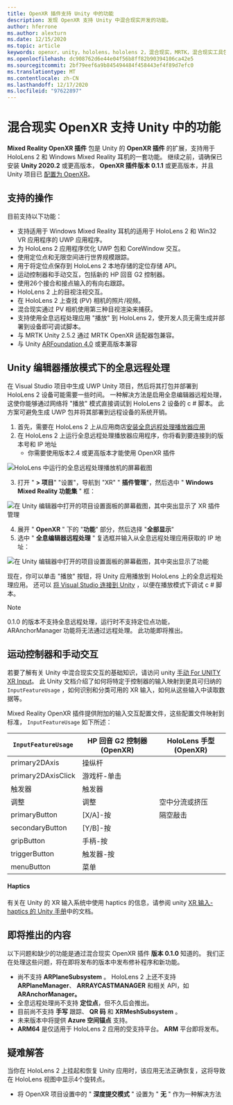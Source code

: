 ```yaml
---
title: OpenXR 插件支持 Unity 中的功能
description: 发现 OpenXR 支持 Unity 中混合现实开发的功能。
author: hferrone
ms.author: alexturn
ms.date: 12/15/2020
ms.topic: article
keywords: openxr，unity，hololens，hololens 2，混合现实，MRTK，混合现实工具包，扩充现实，虚拟现实，混合现实耳机，学习，教程，入门
ms.openlocfilehash: dc908762d6e44e04f56b8ff82b90394106ca42e5
ms.sourcegitcommit: 2bf79eef6a9b845494484f458443ef4f89d7efc0
ms.translationtype: MT
ms.contentlocale: zh-CN
ms.lasthandoff: 12/17/2020
ms.locfileid: "97622897"
---
```

# <a name="mixed-reality-openxr-supported-features-in-unity"></a>混合现实 OpenXR 支持 Unity 中的功能

**Mixed Reality OpenXR 插件** 包是 Unity 的 **OpenXR 插件** 的扩展，支持用于 HoloLens 2 和 Windows Mixed Reality 耳机的一套功能。 继续之前，请确保已安装 **Unity 2020.2** 或更高版本， **OpenXR 插件版本 0.1.1** 或更高版本，并且 Unity 项目已 [配置为 OpenXR](openxr-getting-started.md)。

## <a name="whats-supported"></a>支持的操作

目前支持以下功能：

* 支持适用于 Windows Mixed Reality 耳机的适用于 HoloLens 2 和 Win32 VR 应用程序的 UWP 应用程序。
* 为 HoloLens 2 应用程序优化 UWP 包和 CoreWindow 交互。
* 使用定位点和无限空间进行世界规模跟踪。
* 用于将定位点保存到 HoloLens 2 本地存储的定位存储 API。
* 运动控制器和手动交互，包括新的 HP 回音 G2 控制器。
* 使用26个接合和接点输入的有向右跟踪。
* HoloLens 2 上的目视注视交互。
* 在 HoloLens 2 上查找 (PV) 相机的照片/视频。
* 混合现实通过 PV 相机使用第三种目视渲染来捕获。
* 支持使用全息远程处理应用 "播放" 到 HoloLens 2，使开发人员无需生成并部署到设备即可调试脚本。
* 与 MRTK Unity 2.5.2 通过 MRTK OpenXR 适配器包兼容。 <missing link>
* 与 Unity [ARFoundation 4.0](https://docs.unity3d.com/Packages/com.unity.xr.arfoundation@4.1/manual/index.html) 或更高版本兼容

## <a name="holographic-remoting-in-unity-editor-play-mode"></a>Unity 编辑器播放模式下的全息远程处理

在 Visual Studio 项目中生成 UWP Unity 项目，然后将其打包并部署到 HoloLens 2 设备可能需要一些时间。 一种解决方法是启用全息编辑器远程处理，这使你能够通过网络将 "播放" 模式直接调试到 HoloLens 2 设备的 c # 脚本。 此方案可避免生成 UWP 包并将其部署到远程设备的系统开销。

1. 首先，需要在 HoloLens 2 上从应用商店[安装全息远程处理播放器应用](https://www.microsoft.com/store/productId/9NBLGGH4SV40)  
2. 在 HoloLens 2 上运行全息远程处理播放器应用程序，你将看到要连接到的版本号和 IP 地址
    * 你需要使用版本2.4 或更高版本才能使用 OpenXR 插件

![HoloLens 中运行的全息远程处理播放机的屏幕截图](images/openxr-features-img-01.png)

3. 打开 " **> 项目**" "设置"，导航到 "XR" " **插件管理**"，然后选中 " **Windows Mixed Reality 功能集** " 框：

![在 Unity 编辑器中打开的项目设置面板的屏幕截图，其中突出显示了 XR 插件管理](images/openxr-features-img-02.png)

4. 展开 " **OpenXR** " 下的 "**功能**" 部分，然后选择 "**全部显示**"
5. 选中 " **全息编辑器远程处理** " 复选框并输入从全息远程处理应用获取的 IP 地址：

![在 Unity 编辑器中打开的项目设置面板的屏幕截图，其中突出显示了功能](images/openxr-features-img-03.png)

现在，你可以单击 "播放" 按钮，将 Unity 应用播放到 HoloLens 上的全息远程处理应用。 还可以 [将 Visual Studio 连接到 Unity](https://docs.microsoft.com/visualstudio/gamedev/unity/get-started/using-visual-studio-tools-for-unity?pivots=windows) ，以便在播放模式下调试 c # 脚本。

> [!NOTE]
> 0.1.0 的版本不支持全息远程处理，运行时不支持定位点功能，ARAnchorManager 功能将无法通过远程处理。  此功能即将推出。

## <a name="motion-controller-and-hand-interactions"></a>运动控制器和手动交互
若要了解有关 Unity 中混合现实交互的基础知识，请访问 unity [手动 For UNITY XR Input](https://docs.unity3d.com/2020.2/Documentation/Manual/xr_input.html)。 此 Unity 文档介绍了如何将特定于控制器的输入映射到更具可归纳的 `InputFeatureUsage` ，如何识别和分类可用的 XR 输入，如何从这些输入中读取数据等。 
 
Mixed Reality OpenXR 插件提供附加的输入交互配置文件，这些配置文件映射到标准， `InputFeatureUsage` 如下所述： 
 
| `InputFeatureUsage` | HP 回音 G2 控制器 (OpenXR)  | HoloLens 手型 (OpenXR)  |
| ---- | ---- | ---- |
| primary2DAxis | 操纵杆 | |
| primary2DAxisClick | 游戏杆-单击 | |
| 触发器 | 触发器  | |
| 调整 | 调整 | 空中分流或挤压 |
| primaryButton | [X/A]-按 | 隔空敲击 |
| secondaryButton | [Y/B]-按 | |
| gripButton | 手柄-按 | |
| triggerButton | 触发器-按 | |
| menuButton | 菜单 | |

#### <a name="haptics"></a>Haptics
有关在 Unity 的 XR 输入系统中使用 haptics 的信息，请参阅 unity [XR 输入-haptics 的 Unity 手册](https://docs.unity3d.com/2020.2/Documentation/Manual/xr_input.html#Haptics)中的文档。 


## <a name="whats-coming-soon"></a>即将推出的内容

以下问题和缺少的功能是通过混合现实 OpenXR 插件 **版本 0.1.0** 知道的。 我们正在处理这些问题，将在即将发布的版本中发布修补程序和新功能。

* 尚不支持 **ARPlaneSubsystem** 。 HoloLens 2 上还不支持 **ARPlaneManager**、 **ARRAYCASTMANAGER** 和相关 API，如 **ARAnchorManager。**
* 全息远程处理尚不支持 **定位点**，但不久后会推出。
* 目前尚不支持 **手写** 跟踪、 **QR 码** 和 **XRMeshSubsystem** 。
* 未来版本中将提供 **Azure 空间锚点** 支持。
* **ARM64** 是仅适用于 HoloLens 2 应用的受支持平台。 **ARM** 平台即将发布。

## <a name="troubleshooting"></a>疑难解答 

当你在 HoloLens 2 上挂起和恢复 Unity 应用时，该应用无法正确恢复，这将导致在 HoloLens 视图中显示4个旋转点。 
* 将 OpenXR 项目设置中的 " **深度提交模式** " 设置为 " **无** " 作为一种解决方法
